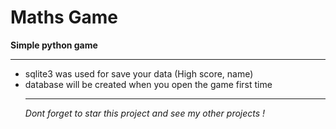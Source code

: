  # Maths Game
**Simple python game** <hr>
* sqlite3 was used for save your data (High score, name) 
* database will be created when you open the game first time<hr>
<i>Dont forget to star this project and see my other projects ! </i>
